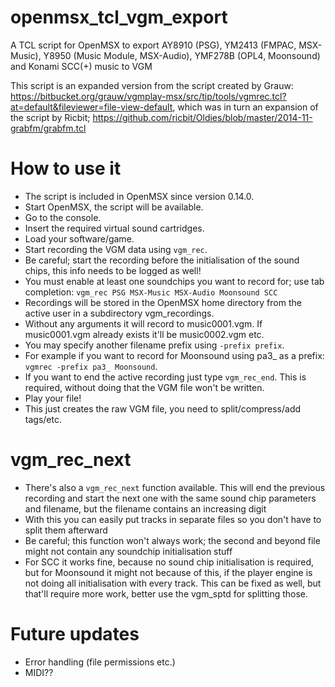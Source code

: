 # openmsx_tcl_vgm_export

A TCL script for OpenMSX to export AY8910 (PSG), YM2413 (FMPAC, MSX-Music), Y8950 (Music Module, MSX-Audio), YMF278B (OPL4, Moonsound) and Konami SCC(+) music to VGM

This script is an expanded version from the script created by Grauw: https://bitbucket.org/grauw/vgmplay-msx/src/tip/tools/vgmrec.tcl?at=default&fileviewer=file-view-default, which was in turn an expansion of the script by Ricbit; https://github.com/ricbit/Oldies/blob/master/2014-11-grabfm/grabfm.tcl

# How to use it

- The script is included in OpenMSX since version 0.14.0.
- Start OpenMSX, the script will be available.
- Go to the console.
- Insert the required virtual sound cartridges.
- Load your software/game.
- Start recording the VGM data using ```vgm_rec```.
- Be careful; start the recording before the initialisation of the sound chips, this info needs to be logged as well!
- You must enable at least one soundchips you want to record for; use tab completion: ```vgm_rec PSG MSX-Music MSX-Audio Moonsound SCC```
- Recordings will be stored in the OpenMSX home directory from the active user in a subdirectory vgm_recordings.
- Without any arguments it will record to music0001.vgm. If music0001.vgm already exists it'll be music0002.vgm etc.
- You may specify another filename prefix using ```-prefix prefix```.
- For example if you want to record for Moonsound using pa3_ as a prefix: ```vgmrec -prefix pa3_ Moonsound```.
- If you want to end the active recording just type ```vgm_rec_end```. This is required, without doing that the VGM file won't be written.
- Play your file!
- This just creates the raw VGM file, you need to split/compress/add tags/etc.

# vgm_rec_next

- There's also a ```vgm_rec_next``` function available. This will end the previous recording and start the next one with the same sound chip parameters and filename, but the filename contains an increasing digit
- With this you can easily put tracks in separate files so you don't have to split them afterward
- Be careful; this function won't always work; the second and beyond file might not contain any soundchip initialisation stuff
- For SCC it works fine, because no sound chip initialisation is required, but for Moonsound it might not because of this, if the player engine is not doing all initialisation with every track. This can be fixed as well, but that'll require more work, better use the vgm_sptd for splitting those.

# Future updates

- Error handling (file permissions etc.)
- MIDI??
